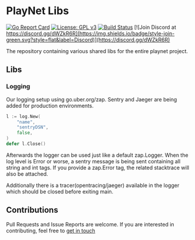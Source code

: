 # PlayNet Libs
[![Go Report Card](https://goreportcard.com/badge/github.com/playnet-public/libs)](https://goreportcard.com/report/github.com/playnet-public/libs)
[![License: GPL v3](https://img.shields.io/badge/License-GPL%20v3-blue.svg)](https://www.gnu.org/licenses/gpl-3.0)
[![Build Status](https://travis-ci.org/playnet-public/libs.svg?branch=master)](https://travis-ci.org/playnet-public/libs)
[![Join Discord at https://discord.gg/dWZkR6R](https://img.shields.io/badge/style-join-green.svg?style=flat&label=Discord)](https://discord.gg/dWZkR6R)

The repository containing various shared libs for the entire playnet project.

## Libs

### Logging
Our logging setup using go.uber.org/zap.
Sentry and Jaeger are being added for production environments.

```go
l := log.New(
    "name",
    "sentryDSN",
    false,
)
defer l.Close()
```

Afterwards the logger can be used just like a default zap.Logger.
When the log level is Error or worse, a sentry message is being sent containing all string and int tags.
If you provide a zap.Error tag, the related stacktrace will also be attached.

Additionally there is a tracer(opentracing/jaeger) available in the logger which should be closed before exiting main.

## Contributions

Pull Requests and Issue Reports are welcome.
If you are interested in contributing, feel free to [get in touch](https://discord.gg/WbrXWJB)